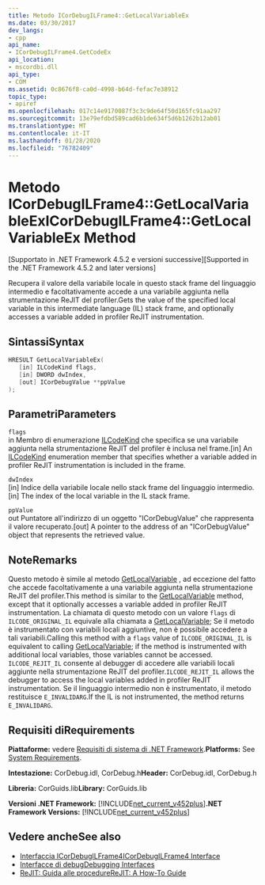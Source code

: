 ```yaml
---
title: Metodo ICorDebugILFrame4::GetLocalVariableEx
ms.date: 03/30/2017
dev_langs:
- cpp
api_name:
- ICorDebugILFrame4.GetCodeEx
api_location:
- mscordbi.dll
api_type:
- COM
ms.assetid: 0c8676f8-ca0d-4998-b64d-fefac7e38912
topic_type:
- apiref
ms.openlocfilehash: 017c14e9170087f3c3c9de64f50d165fc91aa297
ms.sourcegitcommit: 13e79efdbd589cad6b1de634f5d6b1262b12ab01
ms.translationtype: MT
ms.contentlocale: it-IT
ms.lasthandoff: 01/28/2020
ms.locfileid: "76782409"
---
```

# <a name="icordebugilframe4getlocalvariableex-method"></a><span data-ttu-id="7d7d1-102">Metodo ICorDebugILFrame4::GetLocalVariableEx</span><span class="sxs-lookup"><span data-stu-id="7d7d1-102">ICorDebugILFrame4::GetLocalVariableEx Method</span></span>
<span data-ttu-id="7d7d1-103">[Supportato in .NET Framework 4.5.2 e versioni successive]</span><span class="sxs-lookup"><span data-stu-id="7d7d1-103">[Supported in the .NET Framework 4.5.2 and later versions]</span></span>  
  
 <span data-ttu-id="7d7d1-104">Recupera il valore della variabile locale in questo stack frame del linguaggio intermedio e facoltativamente accede a una variabile aggiunta nella strumentazione ReJIT del profiler.</span><span class="sxs-lookup"><span data-stu-id="7d7d1-104">Gets the value of the specified local variable in this intermediate language (IL) stack frame, and optionally accesses a variable added in profiler ReJIT instrumentation.</span></span>  
  
## <a name="syntax"></a><span data-ttu-id="7d7d1-105">Sintassi</span><span class="sxs-lookup"><span data-stu-id="7d7d1-105">Syntax</span></span>  
  
```cpp
HRESULT GetLocalVariableEx(  
   [in] ILCodeKind flags,   
   [in] DWORD dwIndex,   
   [out] ICorDebugValue **ppValue  
);  
```  
  
## <a name="parameters"></a><span data-ttu-id="7d7d1-106">Parametri</span><span class="sxs-lookup"><span data-stu-id="7d7d1-106">Parameters</span></span>  
 `flags`  
 <span data-ttu-id="7d7d1-107">in Membro di enumerazione [ILCodeKind](ilcodekind-enumeration.md) che specifica se una variabile aggiunta nella strumentazione ReJIT del profiler è inclusa nel frame.</span><span class="sxs-lookup"><span data-stu-id="7d7d1-107">[in] An [ILCodeKind](ilcodekind-enumeration.md) enumeration member that specifies whether a variable added in profiler ReJIT instrumentation is included in the frame.</span></span>  
  
 `dwIndex`  
 <span data-ttu-id="7d7d1-108">[in] Indice della variabile locale nello stack frame del linguaggio intermedio.</span><span class="sxs-lookup"><span data-stu-id="7d7d1-108">[in] The index of the local variable in the IL stack frame.</span></span>  
  
 `ppValue`  
 <span data-ttu-id="7d7d1-109">out Puntatore all'indirizzo di un oggetto "ICorDebugValue" che rappresenta il valore recuperato.</span><span class="sxs-lookup"><span data-stu-id="7d7d1-109">[out] A pointer to the address of an "ICorDebugValue" object that represents the retrieved value.</span></span>  
  
## <a name="remarks"></a><span data-ttu-id="7d7d1-110">Note</span><span class="sxs-lookup"><span data-stu-id="7d7d1-110">Remarks</span></span>  
 <span data-ttu-id="7d7d1-111">Questo metodo è simile al metodo [GetLocalVariable](icordebugilframe-getlocalvariable-method.md) , ad eccezione del fatto che accede facoltativamente a una variabile aggiunta nella strumentazione ReJIT del profiler.</span><span class="sxs-lookup"><span data-stu-id="7d7d1-111">This method is similar to the [GetLocalVariable](icordebugilframe-getlocalvariable-method.md) method, except that it optionally accesses a variable added in profiler ReJIT instrumentation.</span></span> <span data-ttu-id="7d7d1-112">La chiamata di questo metodo con un valore `flags` di `ILCODE_ORIGINAL_IL` equivale alla chiamata a [GetLocalVariable](icordebugilframe-getlocalvariable-method.md); Se il metodo è instrumentato con variabili locali aggiuntive, non è possibile accedere a tali variabili.</span><span class="sxs-lookup"><span data-stu-id="7d7d1-112">Calling this method with a `flags` value of `ILCODE_ORIGINAL_IL` is equivalent to calling [GetLocalVariable](icordebugilframe-getlocalvariable-method.md); if the method is instrumented with additional local variables, those variables cannot be accessed.</span></span> <span data-ttu-id="7d7d1-113">`ILCODE_REJIT_IL` consente al debugger di accedere alle variabili locali aggiunte nella strumentazione ReJIT del profiler.</span><span class="sxs-lookup"><span data-stu-id="7d7d1-113">`ILCODE_REJIT_IL` allows the debugger to access the local variables added in profiler ReJIT instrumentation.</span></span> <span data-ttu-id="7d7d1-114">Se il linguaggio intermedio non è instrumentato, il metodo restituisce `E_INVALIDARG`.</span><span class="sxs-lookup"><span data-stu-id="7d7d1-114">If the IL is not instrumented, the method returns `E_INVALIDARG`.</span></span>  
  
## <a name="requirements"></a><span data-ttu-id="7d7d1-115">Requisiti di</span><span class="sxs-lookup"><span data-stu-id="7d7d1-115">Requirements</span></span>  
 <span data-ttu-id="7d7d1-116">**Piattaforme:** vedere [Requisiti di sistema di .NET Framework](../../../../docs/framework/get-started/system-requirements.md).</span><span class="sxs-lookup"><span data-stu-id="7d7d1-116">**Platforms:** See [System Requirements](../../../../docs/framework/get-started/system-requirements.md).</span></span>  
  
 <span data-ttu-id="7d7d1-117">**Intestazione:** CorDebug.idl, CorDebug.h</span><span class="sxs-lookup"><span data-stu-id="7d7d1-117">**Header:** CorDebug.idl, CorDebug.h</span></span>  
  
 <span data-ttu-id="7d7d1-118">**Libreria:** CorGuids.lib</span><span class="sxs-lookup"><span data-stu-id="7d7d1-118">**Library:** CorGuids.lib</span></span>  
  
 <span data-ttu-id="7d7d1-119">**Versioni .NET Framework:** [!INCLUDE[net_current_v452plus](../../../../includes/net-current-v452plus-md.md)]</span><span class="sxs-lookup"><span data-stu-id="7d7d1-119">**.NET Framework Versions:** [!INCLUDE[net_current_v452plus](../../../../includes/net-current-v452plus-md.md)]</span></span>  
  
## <a name="see-also"></a><span data-ttu-id="7d7d1-120">Vedere anche</span><span class="sxs-lookup"><span data-stu-id="7d7d1-120">See also</span></span>

- [<span data-ttu-id="7d7d1-121">Interfaccia ICorDebugILFrame4</span><span class="sxs-lookup"><span data-stu-id="7d7d1-121">ICorDebugILFrame4 Interface</span></span>](icordebugilframe4-interface.md)
- [<span data-ttu-id="7d7d1-122">Interfacce di debug</span><span class="sxs-lookup"><span data-stu-id="7d7d1-122">Debugging Interfaces</span></span>](debugging-interfaces.md)
- [<span data-ttu-id="7d7d1-123">ReJIT: Guida alle procedure</span><span class="sxs-lookup"><span data-stu-id="7d7d1-123">ReJIT: A How-To Guide</span></span>](https://docs.microsoft.com/archive/blogs/davbr/rejit-a-how-to-guide)
